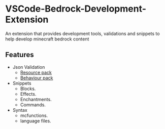 # VSCode-Bedrock-Development-Extension

An extension that provides development tools, validations and snippets to help develop minecraft bedrock content

## Features

- Json Validation
  - [Resource pack](./documentation/Json%20Validation.md#resource-packs)
  - [Behaviour pack](./documentation/Json%20Validation.md#behaviour-packs)
- Snippets
  - Blocks.
  - Effects.
  - Enchantments.
  - Commands.
- Syntax
  - mcfunctions.
  - language files.